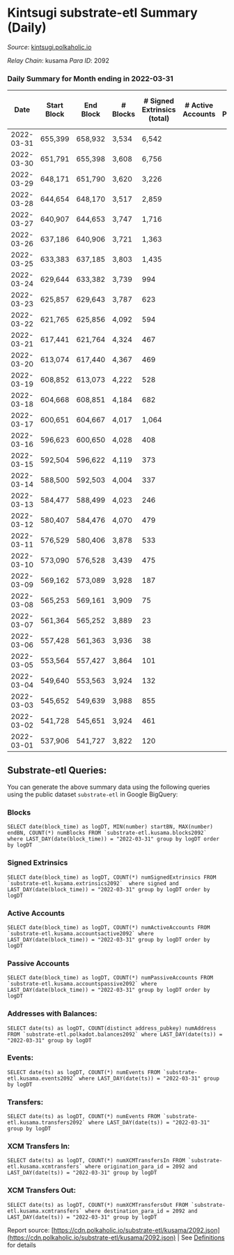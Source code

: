 # Kintsugi substrate-etl Summary (Daily)

_Source_: [kintsugi.polkaholic.io](https://kintsugi.polkaholic.io)

*Relay Chain*: kusama
*Para ID*: 2092



### Daily Summary for Month ending in 2022-03-31


| Date | Start Block | End Block | # Blocks | # Signed Extrinsics (total) | # Active Accounts | # Passive | # New | # Addresses with Balances | # Events | # Transfers | # XCM Transfers In | # XCM Transfers Out | Issues | 
| ---- | ----------- | --------- | -------- | --------------------------- | ----------------- | --------- | ----- | ------------------------- | -------- | ----------- | ------------------ | ------------------- | ------ |
| 2022-03-31 | 655,399 | 658,932 | 3,534 | 6,542 |  |  |  | 7,402 | 32,426 | 67 ($168,863.31) | 19 ($17,592.55) | 42 ($35,932.17) |  |
| 2022-03-30 | 651,791 | 655,398 | 3,608 | 6,756 |  |  |  | 7,383 | 33,179 | 40 ($92,727.18) | 31 ($410,065.89) | 28 ($14,108.70) |  |
| 2022-03-29 | 648,171 | 651,790 | 3,620 | 3,226 |  |  |  | 7,360 | 30,105 | 135 ($84,101.63) | 14 ($184,007.94) | 19 ($9,813.35) |  |
| 2022-03-28 | 644,654 | 648,170 | 3,517 | 2,859 |  |  |  | 7,258 | 28,407 | 59 ($77,035.60) | 17 ($66,960.19) | 16 ($10,428.53) |  |
| 2022-03-27 | 640,907 | 644,653 | 3,747 | 1,716 |  |  |  | 7,232 | 28,784 | 42 ($57,303.84) | 18 ($71,496.57) | 29 ($33,998.94) |  |
| 2022-03-26 | 637,186 | 640,906 | 3,721 | 1,363 |  |  |  | 7,222 | 28,146 | 35 ($20,366.26) | 14 ($39,146.71) | 8 ($5,272.39) |  |
| 2022-03-25 | 633,383 | 637,185 | 3,803 | 1,435 |  |  |  | 7,212 | 29,221 | 56 ($240,926.29) | 25 ($24,231.33) | 21 ($10,551.93) |  |
| 2022-03-24 | 629,644 | 633,382 | 3,739 | 994 |  |  |  | 7,188 | 28,286 | 67 ($16,770,719.75) | 14 ($12,988.45) | 14 ($4,608.96) |  |
| 2022-03-23 | 625,857 | 629,643 | 3,787 | 623 |  |  |  | 7,158 | 27,846 | 53 ($27,993.69) | 8 ($54,148.13) | 25 ($18,415.28) |  |
| 2022-03-22 | 621,765 | 625,856 | 4,092 | 594 |  |  |  | 7,139 | 30,296 | 80 ($88,150.42) | 12 ($5,182.05) | 66 ($61,474.87) |  |
| 2022-03-21 | 617,441 | 621,764 | 4,324 | 467 |  |  |  | 7,095 | 31,336 | 33 ($61,909.44) |   | 8 ($5,900.07) |  |
| 2022-03-20 | 613,074 | 617,440 | 4,367 | 469 |  |  |  | 7,089 | 31,665 | 35 ($35,751.59) |   | 8 ($9,553.66) |  |
| 2022-03-19 | 608,852 | 613,073 | 4,222 | 528 |  |  |  | 7,080 | 30,842 | 44 ($22,487.32) |   | 5 ($3,790.35) |  |
| 2022-03-18 | 604,668 | 608,851 | 4,184 | 682 |  |  |  | 7,067 | 31,340 | 128 ($49,654.21) | 1 ($1.19) | 4 ($5,795.62) |  |
| 2022-03-17 | 600,651 | 604,667 | 4,017 | 1,064 |  |  |  | 7,004 | 31,498 | 199 ($79,808.49) | 2 ($1,242.76) | 7 ($14,725.02) |  |
| 2022-03-16 | 596,623 | 600,650 | 4,028 | 408 |  |  |  | 6,914 | 29,121 | 34 ($1,368,670.05) | 2 ($75.16) | 15 ($2,935.31) |  |
| 2022-03-15 | 592,504 | 596,622 | 4,119 | 373 |  |  |  | 6,906 | 29,136 | 21 ($23,286.20) |   | 22 ($56,325.04) |  |
| 2022-03-14 | 588,500 | 592,503 | 4,004 | 337 |  |  |  | 6,898 | 25,104 | 58 ($23,812.91) | 2 ($0.06) | 26 ($19,930.83) |  |
| 2022-03-13 | 584,477 | 588,499 | 4,023 | 246 |  |  |  | 6,860 | 25,775 | 21 ($11,076.11) |   | 4 ($5,397.37) |  |
| 2022-03-12 | 580,407 | 584,476 | 4,070 | 479 |  |  |  | 6,851 | 29,699 | 29 ($16,408.04) |   | 14 ($8,835.91) |  |
| 2022-03-11 | 576,529 | 580,406 | 3,878 | 533 |  |  |  | 6,842 | 29,247 | 90 ($40,743.54) |   | 15 ($13,046.66) |  |
| 2022-03-10 | 573,090 | 576,528 | 3,439 | 475 |  |  |  | 6,806 | 22,510 | 78 ($36,654.09) | 5 ($21.75) | 25 ($15,453.20) |  |
| 2022-03-09 | 569,162 | 573,089 | 3,928 | 187 |  |  |  | 6,782 | 24,054 | 34 ($20,195.05) |   | 43 ($92,392.57) |  |
| 2022-03-08 | 565,253 | 569,161 | 3,909 | 75 |  |  |  | 6,766 | 23,647 | 37 ($259,321.54) | 1 ($0.02) | 11 ($67,642.59) |  |
| 2022-03-07 | 561,364 | 565,252 | 3,889 | 23 |  |  |  | 6,752 | 23,552 | 38 ($1,804.86) |   |   |  |
| 2022-03-06 | 557,428 | 561,363 | 3,936 | 38 |  |  |  | 6,720 | 23,689 | 11 ($2,586.37) |   | 1 ($11.47) |  |
| 2022-03-05 | 553,564 | 557,427 | 3,864 | 101 |  |  |  | 6,717 | 23,400 | 52 ($40,624.23) |   | 8 ($945.63) |  |
| 2022-03-04 | 549,640 | 553,563 | 3,924 | 132 |  |  |  | 6,708 | 25,774 | 19 ($2,844.47) |   | 9 ($1,065.85) |  |
| 2022-03-03 | 545,652 | 549,639 | 3,988 | 855 |  |  |  | 6,698 | 26,735 | 12 ($9,252.17) |   | 1 ($1.12) |  |
| 2022-03-02 | 541,728 | 545,651 | 3,924 | 461 |  |  |  | 6,692 | 28,055 | 24 ($9,749.85) |   | 10 ($19.62) |  |
| 2022-03-01 | 537,906 | 541,727 | 3,822 | 120 |  |  |  | 6,684 | 20,845 | 47 ($68,648.13) |   | 11 ($141.46) |  |

## Substrate-etl Queries:
You can generate the above summary data using the following queries using the public dataset `substrate-etl` in Google BigQuery:


### Blocks
```
SELECT date(block_time) as logDT, MIN(number) startBN, MAX(number) endBN, COUNT(*) numBlocks FROM `substrate-etl.kusama.blocks2092`  where LAST_DAY(date(block_time)) = "2022-03-31" group by logDT order by logDT
```


### Signed Extrinsics
```
SELECT date(block_time) as logDT, COUNT(*) numSignedExtrinsics FROM `substrate-etl.kusama.extrinsics2092`  where signed and LAST_DAY(date(block_time)) = "2022-03-31" group by logDT order by logDT
```


### Active Accounts
```
SELECT date(block_time) as logDT, COUNT(*) numActiveAccounts FROM `substrate-etl.kusama.accountsactive2092` where LAST_DAY(date(block_time)) = "2022-03-31" group by logDT order by logDT
```


### Passive Accounts
```
SELECT date(block_time) as logDT, COUNT(*) numPassiveAccounts FROM `substrate-etl.kusama.accountspassive2092` where LAST_DAY(date(block_time)) = "2022-03-31" group by logDT order by logDT
```


### Addresses with Balances:
```
SELECT date(ts) as logDT, COUNT(distinct address_pubkey) numAddress FROM `substrate-etl.polkadot.balances2092` where LAST_DAY(date(ts)) = "2022-03-31" group by logDT
```


### Events:
```
SELECT date(ts) as logDT, COUNT(*) numEvents FROM `substrate-etl.kusama.events2092` where LAST_DAY(date(ts)) = "2022-03-31" group by logDT
```


### Transfers:
```
SELECT date(ts) as logDT, COUNT(*) numEvents FROM `substrate-etl.kusama.transfers2092` where LAST_DAY(date(ts)) = "2022-03-31" group by logDT
```


### XCM Transfers In:
```
SELECT date(ts) as logDT, COUNT(*) numXCMTransfersIn FROM `substrate-etl.kusama.xcmtransfers` where origination_para_id = 2092 and LAST_DAY(date(ts)) = "2022-03-31" group by logDT
```


### XCM Transfers Out:
```
SELECT date(ts) as logDT, COUNT(*) numXCMTransfersOut FROM `substrate-etl.kusama.xcmtransfers` where destination_para_id = 2092 and LAST_DAY(date(ts)) = "2022-03-31" group by logDT
```



Report source: [https://cdn.polkaholic.io/substrate-etl/kusama/2092.json](https://cdn.polkaholic.io/substrate-etl/kusama/2092.json) | See [Definitions](/DEFINITIONS.md) for details
